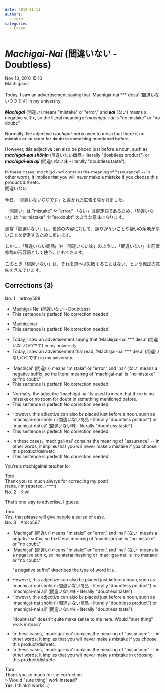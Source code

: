 ```yaml
---
date: 2018-11-13
authors:
  - toru
categories:
  - Essay
---
```


<h1 id="subject_show"><strong><em>Machigai-Nai</strong></em> (間違いない - Doubtless)</h1>
<div class="date">Nov 13, 2018 15:10</div>
<div id="post"><div id="body_show_ori">
Machigainai<br/><br/>Today, I saw an advertisement saying that 'Machigai-nai *** desu' (間違いない○○です) in my university.<br/><br/><strong><em>Machigai</em></strong> (間違い) means "mistake" or "error," and <strong><em>nai</em></strong> (ない) means a negative suffix, so the literal meaning of <em>machigai-nai</em> is "no mistake" or "no doubt."<br/><br/>Normally, the adjective <em>machigai-nai</em> is used to mean that there is no mistake or no room for doubt in something mentioned before.<br/><br/>However, this adjective can also be placed just before a noun, such as <strong><em>machigai-nai shōhin</em></strong> (間違いない商品 - literally "doubtless product") or <strong><em>machigai-nai aji</em></strong> (間違いない味 - literally "doubtless taste").<br/><br/>In these cases, <em>machigai-nai</em> contains the meaning of "assurance" -- in other words, it implies that you will never make a mistake if you choose this product/dish/etc.
</div></div>

<!-- more -->

<div id="post_ja"><div id="body_show_mo">
間違いない<br/><br/>今日、「間違いない○○です」と書かれた広告を見かけました。<br/><br/>「間違い」は "mistake" や "error," 「ない」は否定語であるため、「間違いない」は "no mistake" や "no doubt" のような意味になります。<br/><br/>通常「間違いない」は、前述の内容に対して、誤りがないことや疑いの余地がないことを断定するために使います。<br/><br/>しかし、「間違いない商品」や「間違いない味」のように、「間違いない」を前置修飾の形容詞として使うこともできます。<br/><br/>このとき「間違いない」は、それを選べば失敗することはない、という保証の意味を含んでいます。
</div></div>

## Corrections (3)
<div id="block"><div class="first_name"> No. 1　<span class="just_name">artboy598</span></div><div id="block2">
<ul class="correction_field">
<li class="incorrect">Machigai-Nai (間違いない - Doubtless)</li>
<li class="corrected perfect">This sentence is perfect! No correction needed!</li>
</ul>
<ul class="correction_field">
<li class="incorrect">Machigainai</li>
<li class="corrected perfect">This sentence is perfect! No correction needed!</li>
</ul>
<ul class="correction_field">
<li class="incorrect">Today, I saw an advertisement saying that 'Machigai-nai *** desu' (間違いない○○です) in my university.</li>
<li class="corrected correct">
Today, I saw an advertisement <span class="f_bold">that</span> <span class="f_bold">read,</span> 'Machigai-nai *** desu' (間違いない○○です) in my university.
</li>
</ul>
<ul class="correction_field">
<li class="incorrect">'Machigai' (間違い) means "mistake" or "error," and 'nai' (ない) means a negative suffix, so the literal meaning of 'machigai-nai' is "no mistake" or "no doubt."</li>
<li class="corrected perfect">This sentence is perfect! No correction needed!</li>
</ul>
<ul class="correction_field">
<li class="incorrect">Normally, the adjective 'machigai-nai' is used to mean that there is no mistake or no room for doubt in something mentioned before.</li>
<li class="corrected perfect">This sentence is perfect! No correction needed!</li>
</ul>
<ul class="correction_field">
<li class="incorrect">However, this adjective can also be placed just before a noun, such as 'machigai-nai shōhin' (間違いない商品 - literally "doubtless product") or 'machigai-nai aji' (間違いない味 - literally "doubtless taste").</li>
<li class="corrected perfect">This sentence is perfect! No correction needed!</li>
</ul>
<ul class="correction_field">
<li class="incorrect">In these cases, 'machigai-nai' contains the meaning of "assurance" -- in other words, it implies that you will never make a mistake if you choose this product/dish/etc.</li>
<li class="corrected perfect">This sentence is perfect! No correction needed!</li>
</ul>
<p class="comment_small">
 You’re a machigainai teacher lol
</p>

</div><div class="name"><span class="just_name">Toru</span><br>
Thank you so much always for correcting my post!<br/>Haha, I'm flattered. (*^^*)
</div>
</div>
<div id="block"><div class="first_name"> No. 2　<span class="just_name">Kiwi</span></div><div id="block2">
<p class="comment_small">
 That’s one way to advertise, I guess.
</p>

</div><div class="name"><span class="just_name">Toru</span><br>
Yes, that phrase will give people a sense of ease.
</div>
</div>
<div id="block"><div class="first_name"> No. 3　<span class="just_name">Amop567</span></div><div id="block2">
<ul class="correction_field">
<li class="incorrect">'Machigai' (間違い) means "mistake" or "error," and 'nai' (ない) means a negative suffix, so the literal meaning of 'machigai-nai' is "no mistake" or "no doubt."</li>
<li class="corrected correct">
'Machigai' (間違い) means "mistake" or "error," and 'nai' (ない) <span class="sline"><span class="f_red">means</span></span> <span class="f_blue">is</span> a negative suffix, so the literal meaning of 'machigai-nai' is "no mistake" or "no doubt."
<p class="correction_comment">"a negative suffix" describes the type of word it is.</p>
</li>
</ul>
<ul class="correction_field">
<li class="incorrect">However, this adjective can also be placed just before a noun, such as 'machigai-nai shōhin' (間違いない商品 - literally "doubtless product") or 'machigai-nai aji' (間違いない味 - literally "doubtless taste").</li>
<li class="corrected correct">
However, this adjective can also be placed just before a noun, such as 'machigai-nai shōhin' (間違いない商品 - literally "doubtless product") or 'machigai-nai aji' (間違いない味 - literally "doubtless taste").
<p class="correction_comment">"doubtless" doesn't quite make sense to me here. Would "sure thing" work instead?</p>
</li>
</ul>
<ul class="correction_field">
<li class="incorrect">In these cases, 'machigai-nai' contains the meaning of "assurance" -- in other words, it implies that you will never make a mistake if you choose this product/dish/etc.</li>
<li class="corrected correct">
In these cases, 'machigai-nai' contains the meaning of "assurance" -- in other words, it implies that you will never make a mistake <span class="f_blue">in choosing </span>this product/dish/etc.
</li>
</ul>
</div><div class="name"><span class="just_name">Toru</span><br>
Thank you so much for the correction! <br/>&gt; Would "sure thing" work instead?<br/>Yes, I think it works. :)
</div>
</div>
